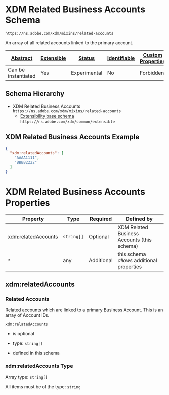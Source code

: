 
# XDM Related Business Accounts Schema

```
https://ns.adobe.com/xdm/mixins/related-accounts
```

An array of all related accounts linked to the primary account.

| [Abstract](../../../abstract.md) | [Extensible](../../../extensions.md) | [Status](../../../status.md) | [Identifiable](../../../id.md) | [Custom Properties](../../../extensions.md) | [Additional Properties](../../../extensions.md) | Defined In |
|----------------------------------|--------------------------------------|------------------------------|--------------------------------|---------------------------------------------|-------------------------------------------------|------------|
| Can be instantiated | Yes | Experimental | No | Forbidden | Permitted | [fieldgroups/account/related-accounts.schema.json](fieldgroups/account/related-accounts.schema.json) |
## Schema Hierarchy

* XDM Related Business Accounts `https://ns.adobe.com/xdm/mixins/related-accounts`
  * [Extensibility base schema](../../datatypes/extensible.schema.md) `https://ns.adobe.com/xdm/common/extensible`


## XDM Related Business Accounts Example
```json
{
  "xdm:relatedAccounts": [
    "AAAA1111",
    "BBBB2222"
  ]
}
```

# XDM Related Business Accounts Properties

| Property | Type | Required | Defined by |
|----------|------|----------|------------|
| [xdm:relatedAccounts](#xdmrelatedaccounts) | `string[]` | Optional | XDM Related Business Accounts (this schema) |
| `*` | any | Additional | this schema *allows* additional properties |

## xdm:relatedAccounts
### Related Accounts

Related accounts which are linked to a primary Business Account. This is an array of Account IDs.

`xdm:relatedAccounts`
* is optional
* type: `string[]`

* defined in this schema

### xdm:relatedAccounts Type


Array type: `string[]`

All items must be of the type:
`string`








